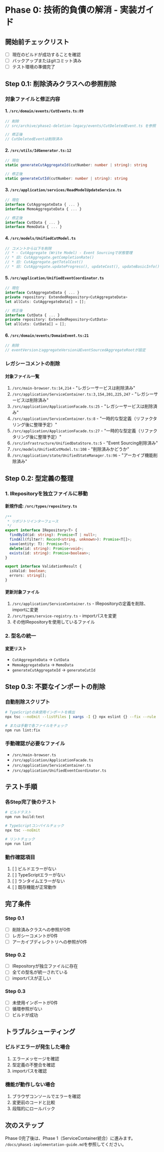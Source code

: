 # Phase 0: 技術的負債の解消 - 実装ガイド

## 開始前チェックリスト
- [ ] 現在のビルドが成功することを確認
- [ ] バックアップまたはgitコミット済み
- [ ] テスト環境の準備完了

## Step 0.1: 削除済みクラスへの参照削除

### 対象ファイルと修正内容

#### 1. `/src/domain/events/CutEvents.ts:89`
```typescript
// 削除
// src/archive/phase1-deletion-legacy/events/CutDeletedEvent.ts を参照

// 修正後
// CutDeletedEventは削除済み
```

#### 2. `/src/utils/IdGenerator.ts:12`
```typescript
// 現在
static generateCutAggregateId(cutNumber: number | string): string

// 修正後
static generateCutId(cutNumber: number | string): string
```

#### 3. `/src/application/services/ReadModelUpdateService.ts`
```typescript
// 現在
interface CutAggregateData { ... }
interface MemoAggregateData { ... }

// 修正後
interface CutData { ... }
interface MemoData { ... }
```

#### 4. `/src/models/UnifiedCutModel.ts`
```typescript
// コメントから以下を削除
// * - CutAggregate (Write Model) - Event Sourcingで状態管理
// * 旧: CutAggregate.getCompletionRate()
// * 旧: CutAggregate.getTotalCost()
// * 旧: CutAggregate.updateProgress(), updateCost(), updateBasicInfo()
```

#### 5. `/src/application/UnifiedEventCoordinator.ts`
```typescript
// 現在
interface CutAggregateData { ... }
private repository: ExtendedRepository<CutAggregateData>
let allCuts: CutAggregateData[] = [];

// 修正後
interface CutData { ... }
private repository: ExtendedRepository<CutData>
let allCuts: CutData[] = [];
```

#### 6. `/src/domain/events/DomainEvent.ts:21`
```typescript
// 削除
// eventVersionとaggregateVersionはEventSourcedAggregateRootが設定
```

### レガシーコメントの削除

#### 対象ファイル一覧
1. `/src/main-browser.ts:14,214` - "レガシーサービスは削除済み"
2. `/src/application/ServiceContainer.ts:3,154,201,225,247` - "レガシーサービスは削除済み"
3. `/src/application/ApplicationFacade.ts:25` - "レガシーサービスは削除済み"
4. `/src/application/ServiceContainer.ts:8` - "一時的な型定義（リファクタリング後に整理予定）"
5. `/src/application/ApplicationFacade.ts:27` - "一時的な型定義（リファクタリング後に整理予定）"
6. `/src/infrastructure/UnifiedDataStore.ts:5` - "Event Sourcing削除済み"
7. `/src/models/UnifiedCutModel.ts:108` - "削除済みかどうか"
8. `/src/application/state/UnifiedStateManager.ts:96` - "アーカイブ機能削除済み"

## Step 0.2: 型定義の整理

### 1. IRepositoryを独立ファイルに移動

#### 新規作成: `/src/types/repository.ts`
```typescript
/**
 * リポジトリインターフェース
 */
export interface IRepository<T> {
  findById(id: string): Promise<T | null>;
  findAll(filter?: Record<string, unknown>): Promise<T[]>;
  save(entity: T): Promise<T>;
  delete(id: string): Promise<void>;
  exists(id: string): Promise<boolean>;
}

export interface ValidationResult {
  isValid: boolean;
  errors: string[];
}
```

#### 更新対象ファイル
1. `/src/application/ServiceContainer.ts` - IRepositoryの定義を削除、importに変更
2. `/src/types/service-registry.ts` - importパスを変更
3. その他IRepositoryを使用しているファイル

### 2. 型名の統一

#### 変更リスト
- `CutAggregateData` → `CutData`
- `MemoAggregateData` → `MemoData`
- `generateCutAggregateId` → `generateCutId`

## Step 0.3: 不要なインポートの削除

### 自動削除スクリプト
```bash
# TypeScriptの未使用インポートを検出
npx tsc --noEmit --listFiles | xargs -I {} npx eslint {} --fix --rule 'no-unused-vars: error'

# または手動で各ファイルをチェック
npm run lint:fix
```

### 手動確認が必要なファイル
- `/src/main-browser.ts`
- `/src/application/ApplicationFacade.ts`
- `/src/application/ServiceContainer.ts`
- `/src/application/UnifiedEventCoordinator.ts`

## テスト手順

### 各Step完了後のテスト
```bash
# ビルドテスト
npm run build:test

# TypeScriptコンパイルチェック
npx tsc --noEmit

# リントチェック
npm run lint
```

### 動作確認項目
1. [ ] ビルドエラーがない
2. [ ] TypeScriptエラーがない
3. [ ] ランタイムエラーがない
4. [ ] 既存機能が正常動作

## 完了条件

### Step 0.1
- [ ] 削除済みクラスへの参照が0件
- [ ] レガシーコメントが0件
- [ ] アーカイブディレクトリへの参照が0件

### Step 0.2
- [ ] IRepositoryが独立ファイルに存在
- [ ] 全ての型名が統一されている
- [ ] importパスが正しい

### Step 0.3
- [ ] 未使用インポートが0件
- [ ] 循環参照がない
- [ ] ビルドが成功

## トラブルシューティング

### ビルドエラーが発生した場合
1. エラーメッセージを確認
2. 型定義の不整合を確認
3. importパスを確認

### 機能が動作しない場合
1. ブラウザコンソールでエラーを確認
2. 変更前のコードと比較
3. 段階的にロールバック

## 次のステップ

Phase 0完了後は、Phase 1（ServiceContainer統合）に進みます。
`/docs/phase1-implementation-guide.md`を参照してください。